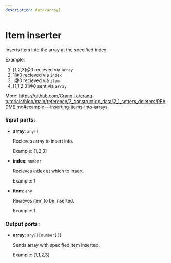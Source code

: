 ```yaml
---
description: data/array]
---
```


# Item inserter

Inserts item into the array at the specified index.

Example: 
1. [1,2,3]@0 recieved via `array` 
2.  1@0 recieved via `index` 
2. 1@0 recieved via `item` 
3. [1,1,2,3]@0 sent via `array`

More:
https://github.com/Cranq-io/cranq-tutorials/blob/main/reference/2_constructing_data/2_1_setters_deleters/README.md#example---inserting-items-into-arrays

### Input ports:

* __array__: `any[]`

    Recieves array to insert into.
    
    Example:
    [1,2,3]


* __index__: `number`

    Recieves index at which to insert.
    
    Example:
    1


* __item__: `any`

    Recieves item to be inserted.
    
    Example:
    1

### Output ports:

* __array__: `any[][number][]`

    Sends array with specified item inserted.
    
    Example:
    [1,1,2,3]

